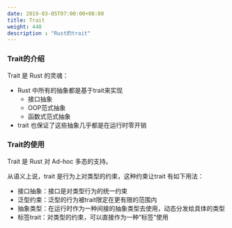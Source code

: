 ```yaml
---
date: 2019-03-05T07:00:00+08:00
title: Trait
weight: 440
description : "Rust的trait"
---
```


### Trait的介绍

Trait 是 Rust 的灵魂：

- Rust 中所有的抽象都是基于trait来实现
	- 接口抽象
	- OOP范式抽象
	- 函数式范式抽象
- trait 也保证了这些抽象几乎都是在运行时零开销

### Trait的使用

Trait 是 Rust 对 Ad-hoc 多态的支持。

从语义上说，trait 是行为上对类型的约束，这种约束让trait 有如下用法：

- 接口抽象：接口是对类型行为的统一约束
- 泛型约束：泛型的行为被trait限定在更有限的范围内
- 抽象类型：在运行时作为一种间接的抽象类型去使用，动态分发给具体的类型
- 标签trait：对类型的约束，可以直接作为一种“标签”使用